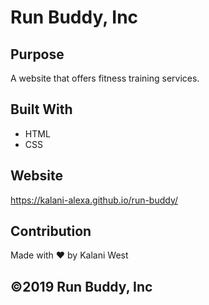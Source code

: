 # Run Buddy, Inc

## Purpose
A website that offers fitness training services.

## Built With
* HTML
* CSS

## Website
https://kalani-alexa.github.io/run-buddy/

## Contribution
Made with ❤️ by Kalani West

## ©️2019 Run Buddy, Inc
